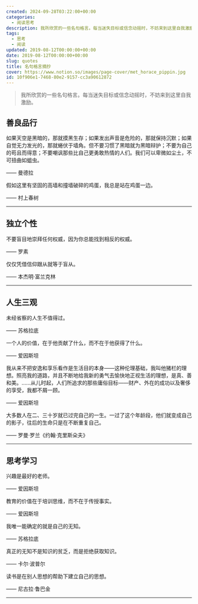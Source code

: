 ```yaml
---
created: 2024-09-28T03:22:00+00:00
categories:
  - 阅读思考
description: 我所欣赏的一些名句格言。每当迷失目标或信念动摇时，不妨来到这里自我激励。
tags:
  - 思考
  - 阅读
updated: 2019-08-12T00:00:00+00:00
date: 2019-08-12T00:00:00+00:00
slug: quotes
title: 名句格言摘抄
cover: https://www.notion.so/images/page-cover/met_horace_pippin.jpg
id: 10f906e1-7468-80e2-9157-cc3a90612872
---
```


> 我所欣赏的一些名句格言。每当迷失目标或信念动摇时，不妨来到这里自我激励。

## 善良品行

如果天空是黑暗的，那就摸黑生存；如果发出声音是危险的，那就保持沉默；如果自觉无力发光的，那就蜷伏于墙角。但不要习惯了黑暗就为黑暗辩护；不要为自己的苟且而得意；不要嘲讽那些比自己更勇敢热情的人们。我们可以卑微如尘土，不可扭曲如蛆虫。

—— 曼德拉

假如这里有坚固的高墙和撞墙破碎的鸡蛋，我总是站在鸡蛋一边。

—— 村上春树

---

## 独立个性

不要盲目地崇拜任何权威，因为你总能找到相反的权威。

—— 罗素

仅仅凭借信仰跟从就等于盲从。

—— 本杰明·富兰克林

---

## 人生三观

未经省察的人生不值得过。

—— 苏格拉底

一个人的价值，在于他贡献了什么，而不在于他获得了什么。

—— 爱因斯坦

我从来不把安逸和享乐看作是生活目的本身——这种伦理基础，我叫他猪栏的理想。照亮我的道路，并且不断地给我新的勇气去愉快地正视生活的理想，是真、善和美。……从儿时起，人们所追求的那些庸俗目标——财产、外在的成功以及奢侈的享受，我都不屑一顾。

—— 爱因斯坦

大多数人在二、三十岁就已过完自己的一生。一过了这个年龄段，他们就变成自己的影子，往后的生命只是在不断重复自己。

—— 罗曼·罗兰《约翰·克里斯朵夫》

---

## 思考学习

兴趣是最好的老师。

—— 爱因斯坦

教育的价值在于培训思维，而不在于传授事实。

—— 爱因斯坦

我唯一能确定的就是自己的无知。

—— 苏格拉底

真正的无知不是知识的贫乏，而是拒绝获取知识。

—— 卡尔·波普尔

读书是在别人思想的帮助下建立自己的思想。

—— 尼古拉·鲁巴金

---
